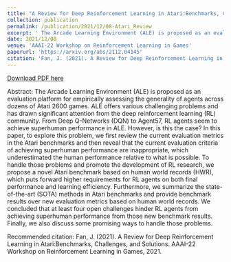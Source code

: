 ```yaml
---
title: "A Review for Deep Reinforcement Learning in Atari:Benchmarks, Challenges, and Solutions"
collection: publication
permalink: /publication/2021/12/08-Atari_Review
excerpt: ' The Arcade Learning Environment (ALE) is proposed as an evaluation platform for empirically assessing the generality of agents across dozens of Atari 2600 games. In this paper, we first review the current evaluation metrics in the Atari benchmarks and then reveal that the current evaluation criteria of achieving superhuman performance are inappropriate, which underestimated the human performance relative to what is possible. Furthermore, we summarize the state-of-the-art (SOTA) methods in Atari benchmarks and provide benchmark results over new evaluation metrics based on human world records.'
date: 2021/12/08
venue: 'AAAI-22 Workshop on Reinforcement Learning in Games'
paperurl: 'https://arxiv.org/abs/2112.04145'
citation: 'Fan, J. (2021). A Review for Deep Reinforcement Learning in Atari:Benchmarks, Challenges, and Solutions. AAAI-22 Workshop on Reinforcement Learning in Games, 2021.'
---
```


<a href='https://arxiv.org/abs/2112.04145'>Download PDF here</a>

Abstract: The Arcade Learning Environment (ALE) is proposed as an evaluation platform for empirically assessing the generality of agents across dozens of Atari 2600 games. ALE offers various challenging problems and has drawn significant attention from the deep reinforcement learning (RL) community. From Deep Q-Networks (DQN) to Agent57, RL agents seem to achieve superhuman performance in ALE. However, is this the case? In this paper, to explore this problem, we first review the current evaluation metrics in the Atari benchmarks and then reveal that the current evaluation criteria of achieving superhuman performance are inappropriate, which underestimated the human performance relative to what is possible. To handle those problems and promote the development of RL research, we propose a novel Atari benchmark based on human world records (HWR), which puts forward higher requirements for RL agents on both final performance and learning efficiency. Furthermore, we summarize the state-of-the-art (SOTA) methods in Atari benchmarks and provide benchmark results over new evaluation metrics based on human world records. We concluded that at least four open challenges hinder RL agents from achieving superhuman performance from those new benchmark results. Finally, we also discuss some promising ways to handle those problems.

 Recommended citation: Fan, J. (2021). A Review for Deep Reinforcement Learning in Atari:Benchmarks, Challenges, and Solutions. AAAI-22 Workshop on Reinforcement Learning in Games, 2021.